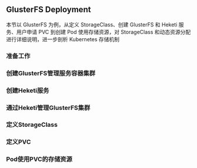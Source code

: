 ## GlusterFS Deployment
本节以 GlusterFS 为例，从定义 StorageClass、创建 GlusterFS 和 Heketi 服务、用户申请 PVC 到创建 Pod 使用存储资源，对 StorageClass 和动态资源分配进行详细说明，进一步剖析 Kubernetes 存储机制

### 准备工作


### 创建GlusterFS管理服务容器集群



### 创建Heketi服务



### 通过Heketi管理GlusterFS集群



### 定义StorageClass



### 定义PVC



### Pod使用PVC的存储资源



